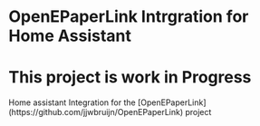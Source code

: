 # OpenEPaperLink Intrgration for Home Assistant
<h1>This project is work in Progress</h1>
Home assistant Integration for the [OpenEPaperLink](https://github.com/jjwbruijn/OpenEPaperLink) project
